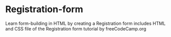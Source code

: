 # Registration-form
Learn form-building in HTML by creating a Registration form
includes HTML and CSS file of the Registration form
tutorial by freeCodeCamp.org
